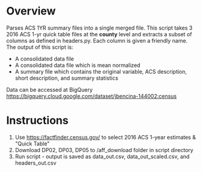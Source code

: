 # Overview
Parses ACS 1YR summary files into a single merged file. This script takes 3 2016 ACS 1-yr
quick table files at the **county** level and extracts a subset of columns as defined in headers.py.
Each column is given a friendly name. The output of this script is:
- A consolidated data file
- A consolidated data file which is mean normalized
- A summary file which contains the original variable, ACS description,
short description, and summary statistics

Data can be accessed at BigQuery https://bigquery.cloud.google.com/dataset/jbencina-144002:census



# Instructions
1. Use https://factfinder.census.gov/ to select 2016 ACS 1-year estimates & "Quick Table"
2. Download DP02, DP03, DP05 to /aff_download folder in script directory
3. Run script - output is saved as data_out.csv, data_out_scaled.csv, and headers_out.csv
